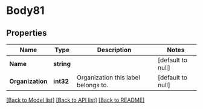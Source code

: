 # Body81

## Properties
Name | Type | Description | Notes
------------ | ------------- | ------------- | -------------
**Name** | **string** |  | [default to null]
**Organization** | **int32** | Organization this label belongs to. | [default to null]

[[Back to Model list]](../README.md#documentation-for-models) [[Back to API list]](../README.md#documentation-for-api-endpoints) [[Back to README]](../README.md)

